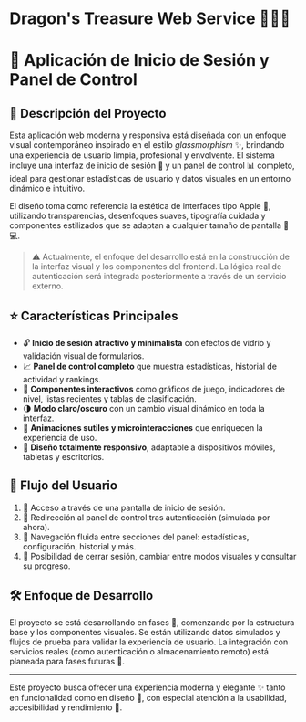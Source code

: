 # Dragon's Treasure Web Service 👨🏻‍💻

# 💎 Aplicación de Inicio de Sesión y Panel de Control

## 📌 Descripción del Proyecto

Esta aplicación web moderna y responsiva está diseñada con un enfoque visual contemporáneo inspirado en el estilo *glassmorphism* ✨, brindando una experiencia de usuario limpia, profesional y envolvente. El sistema incluye una interfaz de inicio de sesión 🔐 y un panel de control 📊 completo, ideal para gestionar estadísticas de usuario y datos visuales en un entorno dinámico e intuitivo.

El diseño toma como referencia la estética de interfaces tipo Apple 🍎, utilizando transparencias, desenfoques suaves, tipografía cuidada y componentes estilizados que se adaptan a cualquier tamaño de pantalla 📱💻.

> ⚠️ Actualmente, el enfoque del desarrollo está en la construcción de la interfaz visual y los componentes del frontend. La lógica real de autenticación será integrada posteriormente a través de un servicio externo.

## ⭐ Características Principales

- 🔓 **Inicio de sesión atractivo y minimalista** con efectos de vidrio y validación visual de formularios.
- 📈 **Panel de control completo** que muestra estadísticas, historial de actividad y rankings.
- 🧩 **Componentes interactivos** como gráficos de juego, indicadores de nivel, listas recientes y tablas de clasificación.
- 🌗 **Modo claro/oscuro** con un cambio visual dinámico en toda la interfaz.
- 🎯 **Animaciones sutiles y microinteracciones** que enriquecen la experiencia de uso.
- 📱 **Diseño totalmente responsivo**, adaptable a dispositivos móviles, tabletas y escritorios.

## 🔄 Flujo del Usuario

1. 🛬 Acceso a través de una pantalla de inicio de sesión.
2. 🚪 Redirección al panel de control tras autenticación (simulada por ahora).
3. 🧭 Navegación fluida entre secciones del panel: estadísticas, configuración, historial y más.
4. 🔁 Posibilidad de cerrar sesión, cambiar entre modos visuales y consultar su progreso.

## 🛠️ Enfoque de Desarrollo

El proyecto se está desarrollando en fases 🧱, comenzando por la estructura base y los componentes visuales. Se están utilizando datos simulados y flujos de prueba para validar la experiencia de usuario. La integración con servicios reales (como autenticación o almacenamiento remoto) está planeada para fases futuras 📅.

---

Este proyecto busca ofrecer una experiencia moderna y elegante ✨ tanto en funcionalidad como en diseño 🎨, con especial atención a la usabilidad, accesibilidad y rendimiento 🚀.
